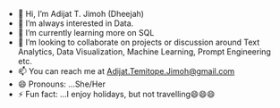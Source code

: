 - 👋 Hi, I’m Adijat T. Jimoh (Dheejah)
- 👀 I’m always interested in Data.
- 🌱 I’m currently learning more on SQL
- 💞️ I’m looking to collaborate on projects or discussion around Text Analytics, Data Visualization, Machine Learning, Prompt Engineering etc.
- 📫 You can reach me at Adijat.Temitope.Jimoh@gmail.com
- 😄 Pronouns: ...She/Her
- ⚡ Fun fact: ...I enjoy holidays, but not travelling😄😄😄 

<!---
Dheejah/Dheejah is a ✨ special ✨ repository because its `README.md` (this file) appears on your GitHub profile.
You can click the Preview link to take a look at your changes.
--->
